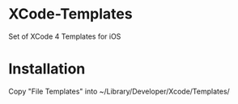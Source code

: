 XCode-Templates
=============
Set of XCode 4 Templates for iOS

Installation
=============
Copy "File Templates" into ~/Library/Developer/Xcode/Templates/